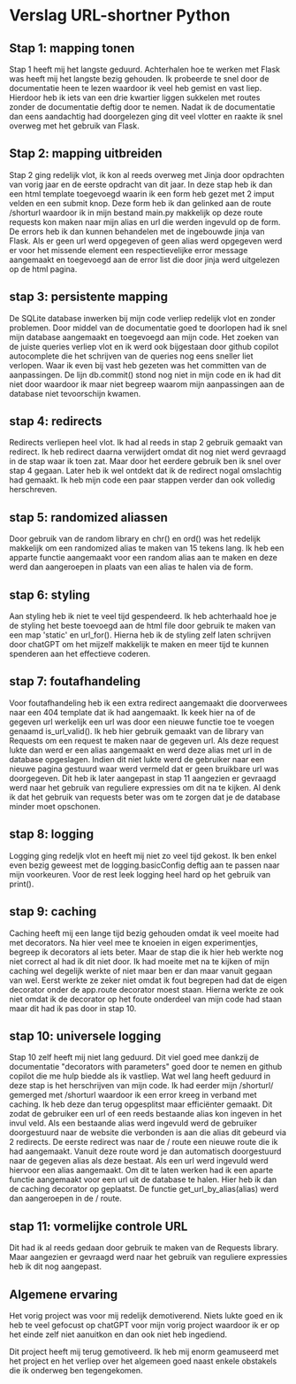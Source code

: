 # Verslag URL-shortner Python

## Stap 1: mapping tonen

Stap 1 heeft mij het langste geduurd. Achterhalen hoe te werken met Flask was heeft mij het langste bezig gehouden. Ik probeerde te snel door de documentatie heen te lezen waardoor ik veel heb gemist en vast liep. Hierdoor heb ik iets van een drie kwartier liggen sukkelen met routes zonder de documentatie deftig door te nemen. Nadat ik de documentatie dan eens aandachtig had doorgelezen ging dit veel vlotter en raakte ik snel overweg met het gebruik van Flask.

## Stap 2: mapping uitbreiden

Stap 2 ging redelijk vlot, ik kon al reeds overweg met Jinja door opdrachten van vorig jaar en de eerste opdracht van dit jaar. In deze stap heb ik dan een html template toegevoegd waarin ik een form heb gezet met 2 imput velden en een submit knop. Deze form heb ik dan gelinked aan de route /shorturl waardoor ik in mijn bestand main.py makkelijk op deze route requests kon maken naar mijn alias en url die werden ingevuld op de form. De errors heb ik dan kunnen behandelen met de ingebouwde jinja van Flask. Als er geen url werd opgegeven of geen alias werd opgegeven werd er voor het missende element een respectievelijke error message aangemaakt en toegevoegd aan de error list die door jinja werd uitgelezen op de html pagina.

## stap 3: persistente mapping

De SQLite database inwerken bij mijn code verliep redelijk vlot en zonder problemen. Door middel van de documentatie goed te doorlopen had ik snel mijn database aangemaakt en toegevoegd aan mijn code. Het zoeken van de juiste queries verliep vlot en ik werd ook bijgestaan door github copilot autocomplete die het schrijven van de queries nog eens sneller liet verlopen. Waar ik even bij vast heb gezeten was het committen van de aanpassingen. De lijn db.commit() stond nog niet in mijn code en ik had dit niet door waardoor ik maar niet begreep waarom mijn aanpassingen aan de database niet tevoorschijn kwamen.

## stap 4: redirects

Redirects verliepen heel vlot. Ik had al reeds in stap 2 gebruik gemaakt van redirect. Ik heb redirect daarna verwijdert omdat dit nog niet werd gevraagd in de stap waar ik toen zat. Maar door het eerdere gebruik ben ik snel over stap 4 gegaan. Later heb ik wel ontdekt dat ik de redirect nogal omslachtig had gemaakt. Ik heb mijn code een paar stappen verder dan ook volledig herschreven.

## stap 5: randomized aliassen

Door gebruik van de random library en chr() en ord() was het redelijk makkelijk om een randomized alias te maken van 15 tekens lang. Ik heb een apparte functie aangemaakt voor een random alias aan te maken en deze werd dan aangeroepen in plaats van een alias te halen via de form.

## stap 6: styling

Aan styling heb ik niet te veel tijd gespendeerd. Ik heb achterhaald hoe je de styling het beste toevoegd aan de html file door gebruik te maken van een map 'static' en url_for(). Hierna heb ik de styling zelf laten schrijven door chatGPT om het mijzelf makkelijk te maken en meer tijd te kunnen spenderen aan het effectieve coderen.

## stap 7: foutafhandeling

Voor foutafhandeling heb ik een extra redirect aangemaakt die doorverwees naar een 404 template dat ik had aangemaakt. Ik keek hier na of de gegeven url werkelijk een url was door een nieuwe functie toe te voegen genaamd is_url_valid(). Ik heb hier gebruik gemaakt van de library van Requests om een request te maken naar de gegeven url. Als deze request lukte dan werd er een alias aangemaakt en werd deze alias met url in de database opgeslagen. Indien dit niet lukte werd de gebruiker naar een nieuwe pagina gestuurd waar werd vermeld dat er geen bruikbare url was doorgegeven. Dit heb ik later aangepast in stap 11 aangezien er gevraagd werd naar het gebruik van reguliere expressies om dit na te kijken. Al denk ik dat het gebruik van requests beter was om te zorgen dat je de database minder moet opschonen.

## stap 8: logging

Logging ging redeljk vlot en heeft mij niet zo veel tijd gekost. Ik ben enkel even bezig geweest met de logging.basicConfig deftig aan te passen naar mijn voorkeuren. Voor de rest leek logging heel hard op het gebruik van print().

## stap 9: caching

Caching heeft mij een lange tijd bezig gehouden omdat ik veel moeite had met decorators. Na hier veel mee te knoeien in eigen experimentjes, begreep ik decorators al iets beter. Maar de stap die ik hier heb werkte nog niet correct al had ik dit niet door. Ik had moeite met na te kijken of mijn caching wel degelijk werkte of niet maar ben er dan maar vanuit gegaan van wel. Eerst werkte ze zeker niet omdat ik fout begrepen had dat de eigen decorator onder de app.route decorator moest staan. Hierna werkte ze ook niet omdat ik de decorator op het foute onderdeel van mijn code had staan maar dit had ik pas door in stap 10.

## stap 10: universele logging

Stap 10 zelf heeft mij niet lang geduurd. Dit viel goed mee dankzij de documentatie "decorators with parameters" goed door te nemen en github copilot die me hulp biedde als ik vastliep. Wat wel lang heeft geduurd in deze stap is het herschrijven van mijn code. Ik had eerder mijn /shorturl/<alias> gemerged met /shorturl waardoor ik een error kreeg in verband met caching. Ik heb deze dan terug opgesplitst maar efficiënter gemaakt. Dit zodat de gebruiker een url of een reeds bestaande alias kon ingeven in het invul veld. Als een bestaande alias werd ingevuld werd de gebruiker doorgestuurd naar de website die verbonden is aan die alias dit gebeurd via 2 redirects. De eerste redirect was naar de /<alias> route een nieuwe route die ik had aangemaakt. Vanuit deze route word je dan automatisch doorgestuurd naar de gegeven alias als deze bestaat. Als een url werd ingevuld werd hiervoor een alias aangemaakt. Om dit te laten werken had ik een aparte functie aangemaakt voor een url uit de database te halen. Hier heb ik dan de caching decorator op geplaatst. De functie get_url_by_alias(alias) werd dan aangeroepen in de /<alias> route.

## stap 11: vormelijke controle URL

Dit had ik al reeds gedaan door gebruik te maken van de Requests library. Maar aangezien er gevraagd werd naar het gebruik van reguliere expressies heb ik dit nog aangepast.

## Algemene ervaring

Het vorig project was voor mij redelijk demotiverend. Niets lukte goed en ik heb te veel gefocust op chatGPT voor mijn vorig project waardoor ik er op het einde zelf niet aanuitkon en dan ook niet heb ingediend.

Dit project heeft mij terug gemotiveerd. Ik heb mij enorm geamuseerd met het project en het verliep over het algemeen goed naast enkele obstakels die ik onderweg ben tegengekomen.
